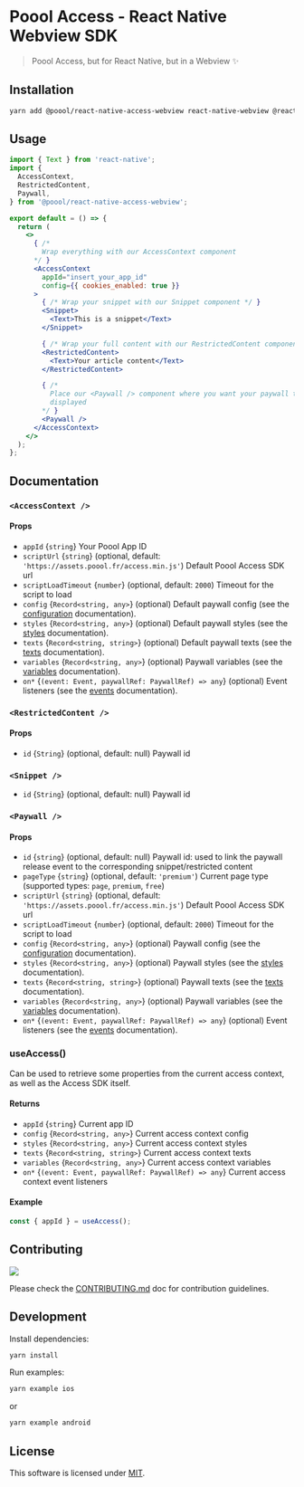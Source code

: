 # Poool Access - React Native Webview SDK

> Poool Access, but for React Native, but in a Webview ✨

## Installation

```bash
yarn add @poool/react-native-access-webview react-native-webview @react-native-async-storage/async-storage
```


## Usage

```jsx
import { Text } from 'react-native';
import {
  AccessContext,
  RestrictedContent,
  Paywall,
} from '@poool/react-native-access-webview';

export default = () => {
  return (
    <>
      { /*
        Wrap everything with our AccessContext component
      */ }
      <AccessContext
        appId="insert_your_app_id"
        config={{ cookies_enabled: true }}
      >
        { /* Wrap your snippet with our Snippet component */ }
        <Snippet>
          <Text>This is a snippet</Text>
        </Snippet>

        { /* Wrap your full content with our RestrictedContent component */ }
        <RestrictedContent>
          <Text>Your article content</Text>
        </RestrictedContent>

        { /*
          Place our <Paywall /> component where you want your paywall to be
          displayed
        */ }
        <Paywall />
      </AccessContext>
    </>
  );
};
```

## Documentation

### `<AccessContext />`

#### Props

- `appId` {`string`} Your Poool App ID
- `scriptUrl` {`string`} (optional, default: `'https://assets.poool.fr/access.min.js'`) Default Poool Access SDK url
- `scriptLoadTimeout` {`number`} (optional, default: `2000`) Timeout for the script to load
- `config` {`Record<string, any>`} (optional) Default paywall config (see the [configuration](https://poool.dev/docs/javascript/access/configuration) documentation).
- `styles` {`Record<string, any>`} (optional) Default paywall styles (see the [styles](https://poool.dev//docs/javascript/access/appearances) documentation).
- `texts` {`Record<string, string>`} (optional) Default paywall texts (see the [texts](https://poool.dev/docs/javascript/access/texts) documentation).
- `variables` {`Record<string, any>`} (optional) Paywall variables (see the [variables](https://poool.dev/docs/javascript/access/variables) documentation).
- `on*` {`(event: Event, paywallRef: PaywallRef) => any`} (optional) Event listeners (see the [events](https://poool.dev/docs/react-native/access/events) documentation).

### `<RestrictedContent />`

#### Props

- `id` {`String`} (optional, default: null) Paywall id

### `<Snippet />`

- `id` {`String`} (optional, default: null) Paywall id

### `<Paywall />`

#### Props

- `id` {`string`} (optional, default: null) Paywall id: used to link the paywall release event to the corresponding snippet/restricted content
- `pageType` {`string`} (optional, default: `'premium'`) Current page type (supported types: `page`, `premium`, `free`)
- `scriptUrl` {`string`} (optional, default: `'https://assets.poool.fr/access.min.js'`) Default Poool Access SDK url
- `scriptLoadTimeout` {`number`} (optional, default: `2000`) Timeout for the script to load
- `config` {`Record<string, any>`} (optional) Paywall config (see the [configuration](https://poool.dev/docs/javascript/access/configuration) documentation).
- `styles` {`Record<string, any>`} (optional) Paywall styles (see the [styles](https://poool.dev//docs/javascript/access/appearances) documentation).
- `texts` {`Record<string, string>`} (optional) Paywall texts (see the [texts](https://poool.dev/docs/javascript/access/texts) documentation).
- `variables` {`Record<string, any>`} (optional) Paywall variables (see the [variables](https://poool.dev/docs/javascript/access/variables) documentation).
- `on*` {`(event: Event, paywallRef: PaywallRef) => any`} (optional) Event listeners (see the [events](https://poool.dev/docs/react-native/access/events) documentation).


### useAccess()

Can be used to retrieve some properties from the current access context, as well as the Access SDK itself.

#### Returns

- `appId` {`string`} Current app ID
- `config` {`Record<string, any>`} Current access context config
- `styles` {`Record<string, any>`} Current access context styles
- `texts` {`Record<string, string>`} Current access context texts
- `variables` {`Record<string, any>`} Current access context variables
- `on*` {`(event: Event, paywallRef: PaywallRef) => any`} Current access context event listeners

#### Example

```js
const { appId } = useAccess();
```

## Contributing

[![](https://contrib.rocks/image?repo=p3ol/react-native-access-webview)](https://github.com/p3ol/react-native-access-webview/graphs/contributors)

Please check the [CONTRIBUTING.md](https://github.com/p3ol/react-native-access-webview/blob/main/CONTRIBUTING.md) doc for contribution guidelines.


## Development

Install dependencies:

```bash
yarn install
```

Run examples:

```bash
yarn example ios
```

or

```bash
yarn example android
```

## License

This software is licensed under [MIT](https://github.com/p3ol/react-native-access-webview/blob/master/LICENSE).
